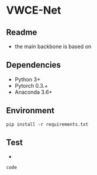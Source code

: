 # VWCE-Net

## Readme
* the main backbone is based on 

## Dependencies
* Python 3+
* Pytorch 0.3.+
* Anaconda 3.6+


## Environment
```
pip install -r requirements.txt
```

## Test
* 
```
code
```
